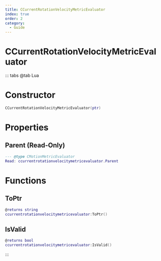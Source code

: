 ```yaml
---
title: CCurrentRotationVelocityMetricEvaluator
index: true
order: 2
category:
  - Guide
---
```


# CCurrentRotationVelocityMetricEvaluator

::: tabs
@tab Lua
# Constructor
```lua
CCurrentRotationVelocityMetricEvaluator(ptr)
```
# Properties
## Parent (Read-Only)
```lua
--- @type CMotionMetricEvaluator
Read: ccurrentrotationvelocitymetricevaluator.Parent
```
# Functions
## ToPtr
```lua
@returns string
ccurrentrotationvelocitymetricevaluator:ToPtr()
```
## IsValid
```lua
@returns bool
ccurrentrotationvelocitymetricevaluator:IsValid()
```

:::